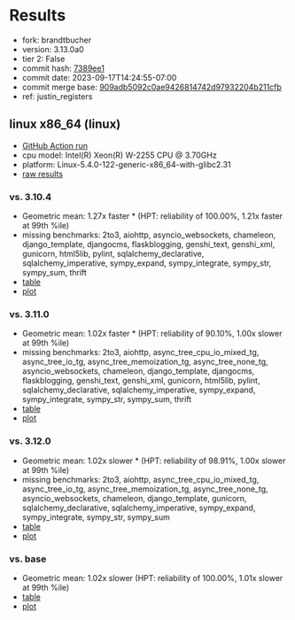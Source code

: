 # Results

- fork: brandtbucher
- version: 3.13.0a0
- tier 2: False
- commit hash: [7389ee1](https://github.com/brandtbucher/cpython/commit/7389ee1)
- commit date: 2023-09-17T14:24:55-07:00
- commit merge base: [909adb5092c0ae9426814742d97932204b211cfb](https://github.com/brandtbucher/cpython/commit/909adb5092c0ae9426814742d97932204b211cfb)
- ref: justin_registers

## linux x86_64 (linux)

- [GitHub Action run](https://github.com/faster-cpython/benchmarking/actions/runs/6217657690)
- cpu model: Intel(R) Xeon(R) W-2255 CPU @ 3.70GHz
- platform: Linux-5.4.0-122-generic-x86_64-with-glibc2.31
- [raw results](bm-20230917-linux-x86_64-brandtbucher-justin_registers-3.13.0a0-7389ee1.json)

### vs. 3.10.4

- Geometric mean: 1.27x faster \* (HPT: reliability of 100.00%, 1.21x faster at 99th %ile)
- missing benchmarks: 2to3, aiohttp, asyncio_websockets, chameleon, django_template, djangocms, flaskblogging, genshi_text, genshi_xml, gunicorn, html5lib, pylint, sqlalchemy_declarative, sqlalchemy_imperative, sympy_expand, sympy_integrate, sympy_str, sympy_sum, thrift
- [table](bm-20230917-linux-x86_64-brandtbucher-justin_registers-3.13.0a0-7389ee1-vs-3.10.4.md)
- [plot](bm-20230917-linux-x86_64-brandtbucher-justin_registers-3.13.0a0-7389ee1-vs-3.10.4.png)

### vs. 3.11.0

- Geometric mean: 1.02x faster \* (HPT: reliability of 90.10%, 1.00x slower at 99th %ile)
- missing benchmarks: 2to3, aiohttp, async_tree_cpu_io_mixed_tg, async_tree_io_tg, async_tree_memoization_tg, async_tree_none_tg, asyncio_websockets, chameleon, django_template, djangocms, flaskblogging, genshi_text, genshi_xml, gunicorn, html5lib, pylint, sqlalchemy_declarative, sqlalchemy_imperative, sympy_expand, sympy_integrate, sympy_str, sympy_sum, thrift
- [table](bm-20230917-linux-x86_64-brandtbucher-justin_registers-3.13.0a0-7389ee1-vs-3.11.0.md)
- [plot](bm-20230917-linux-x86_64-brandtbucher-justin_registers-3.13.0a0-7389ee1-vs-3.11.0.png)

### vs. 3.12.0

- Geometric mean: 1.02x slower \* (HPT: reliability of 98.91%, 1.00x slower at 99th %ile)
- missing benchmarks: 2to3, aiohttp, async_tree_cpu_io_mixed_tg, async_tree_io_tg, async_tree_memoization_tg, async_tree_none_tg, asyncio_websockets, chameleon, django_template, gunicorn, sqlalchemy_declarative, sqlalchemy_imperative, sympy_expand, sympy_integrate, sympy_str, sympy_sum
- [table](bm-20230917-linux-x86_64-brandtbucher-justin_registers-3.13.0a0-7389ee1-vs-3.12.0.md)
- [plot](bm-20230917-linux-x86_64-brandtbucher-justin_registers-3.13.0a0-7389ee1-vs-3.12.0.png)

### vs. base

- Geometric mean: 1.02x slower (HPT: reliability of 100.00%, 1.01x slower at 99th %ile)
- [table](bm-20230917-linux-x86_64-brandtbucher-justin_registers-3.13.0a0-7389ee1-vs-base.md)
- [plot](bm-20230917-linux-x86_64-brandtbucher-justin_registers-3.13.0a0-7389ee1-vs-base.png)

